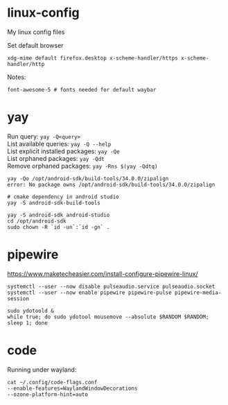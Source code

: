 # linux-config
My linux config files

Set default browser
```
xdg-mime default firefox.desktop x-scheme-handler/https x-scheme-handler/http
```

Notes:
```
font-awesome-5 # fonts needed for default waybar
```

# yay
Run query: `yay -Q<query>`\
List available queries: `yay -Q --help`\
List explicit installed packages: `yay -Qe`\
List orphaned packages: `yay -Qdt`\
Remove orphaned packages: `yay -Rns $(yay -Qdtq)`

```
yay -Qo /opt/android-sdk/build-tools/34.0.0/zipalign
error: No package owns /opt/android-sdk/build-tools/34.0.0/zipalign

# cmake dependency in android studio
yay -S android-sdk-build-tools

yay -S android-sdk android-studio
cd /opt/android-sdk
sudo chown -R `id -un`:`id -gn` .
```

# pipewire
https://www.maketecheasier.com/install-configure-pipewire-linux/
```
systemctl --user --now disable pulseaudio.service pulseaudio.socket
systemctl --user --now enable pipewire pipewire-pulse pipewire-media-session
```

```
sudo ydotoold &
while true; do sudo ydotool mousemove --absolute $RANDOM $RANDOM; sleep 1; done
```

# code
Running under wayland:
```
cat ~/.config/code-flags.conf
--enable-features=WaylandWindowDecorations
--ozone-platform-hint=auto
```